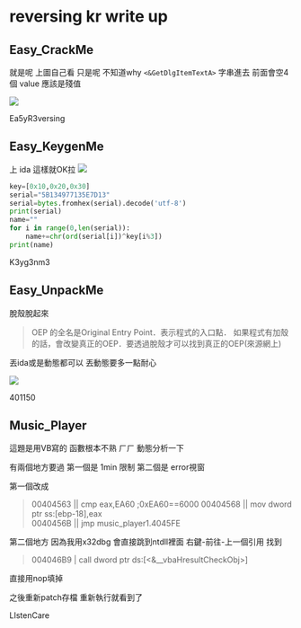 # reversing kr write up
## Easy_CrackMe
就是呢 上圖自己看
只是呢 不知道why `<&GetDlgItemTextA>` 字串進去 前面會空4個 value 應該是殘值

![](https://github.com/0xdeciverAngel/reversing.kr/raw/master/Easy_CrackMe.png)

Ea5yR3versing


## Easy_KeygenMe
上 ida 
這樣就OK拉 
![](https://github.com/0xdeciverAngel/reversing.kr/raw/master/Easy_KeygenMe.png)
```python
key=[0x10,0x20,0x30]
serial="5B134977135E7D13"
serial=bytes.fromhex(serial).decode('utf-8')
print(serial)
name=""
for i in range(0,len(serial)):
    name+=chr(ord(serial[i])^key[i%3])
print(name)
```

K3yg3nm3
## Easy_UnpackMe
脫殼脫起來
>OEP 的全名是Original Entry Point．表示程式的入口點．
如果程式有加殼的話，會改變真正的OEP．要透過脫殼才可以找到真正的OEP(來源網上)

丟ida或是動態都可以
丟動態要多一點耐心

![](https://github.com/0xdeciverAngel/reversing.kr/raw/master/Easy_UnpackMe.png)

401150

## Music_Player

這題是用VB寫的
函數根本不熟 ㄏㄏ
動態分析一下

有兩個地方要過
第一個是 1min 限制
第二個是 error視窗

第一個改成 
>00404563 || cmp eax,EA60                 ;0xEA60==6000
00404568 || mov dword ptr ss:[ebp-18],eax  
0040456B || jmp music_player1.4045FE     

第二個地方 因為我用x32dbg
會直接跳到ntdll裡面
右鍵-前往-上一個引用
找到
>004046B9 | call dword ptr ds:[<&__vbaHresultCheckObj>]  

直接用nop填掉

之後重新patch存檔 重新執行就看到了



LIstenCare
